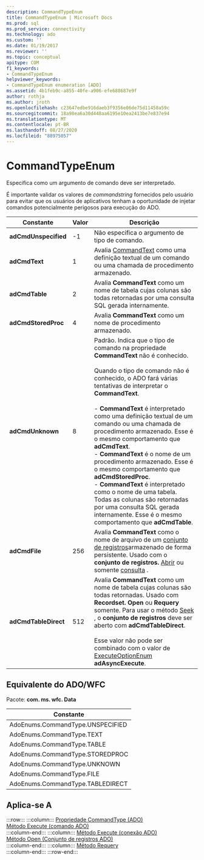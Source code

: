 ```yaml
---
description: CommandTypeEnum
title: CommandTypeEnum | Microsoft Docs
ms.prod: sql
ms.prod_service: connectivity
ms.technology: ado
ms.custom: ''
ms.date: 01/19/2017
ms.reviewer: ''
ms.topic: conceptual
apitype: COM
f1_keywords:
- CommandTypeEnum
helpviewer_keywords:
- CommandTypeEnum enumeration [ADO]
ms.assetid: 4b1feb9c-a855-40fe-a906-efe688687e9f
author: rothja
ms.author: jroth
ms.openlocfilehash: c23647edbe916daeb3f9356e06de75d11458a59c
ms.sourcegitcommit: 18a98ea6a30d448aa6195e10ea2413be7e837e94
ms.translationtype: MT
ms.contentlocale: pt-BR
ms.lasthandoff: 08/27/2020
ms.locfileid: "88975057"
---
```

# <a name="commandtypeenum"></a>CommandTypeEnum
Especifica como um argumento de comando deve ser interpretado.  
  
 É importante validar os valores de *commandstring* fornecidos pelo usuário para evitar que os usuários de aplicativos tenham a oportunidade de injetar comandos potencialmente perigosos para execução do ADO.  
  
|Constante|Valor|Descrição|  
|--------------|-----------|-----------------|  
|**adCmdUnspecified**|-1|Não especifica o argumento de tipo de comando.|  
|**adCmdText**|1|Avalia [CommandText](./commandtext-property-ado.md) como uma definição textual de um comando ou uma chamada de procedimento armazenado.|  
|**adCmdTable**|2|Avalia **CommandText** como um nome de tabela cujas colunas são todas retornadas por uma consulta SQL gerada internamente.|  
|**adCmdStoredProc**|4|Avalia **CommandText** como um nome de procedimento armazenado.|  
|**adCmdUnknown**|8|Padrão. Indica que o tipo de comando na propriedade **CommandText** não é conhecido.<br /><br /> Quando o tipo de comando não é conhecido, o ADO fará várias tentativas de interpretar o **CommandText**.<br /><br /> -   **CommandText** é interpretado como uma definição textual de um comando ou uma chamada de procedimento armazenado. Esse é o mesmo comportamento que **adCmdText**.<br />-   **CommandText** é o nome de um procedimento armazenado. Esse é o mesmo comportamento que **adCmdStoredProc**.<br />-   **CommandText** é interpretado como o nome de uma tabela. Todas as colunas são retornadas por uma consulta SQL gerada internamente. Esse é o mesmo comportamento que **adCmdTable**.|  
|**adCmdFile**|256|Avalia **CommandText** como o nome de arquivo de um [conjunto de registros](./recordset-object-ado.md)armazenado de forma persistente. Usado com o **conjunto de registros.** [Abrir](./open-method-ado-recordset.md) ou somente [consulta](./requery-method.md) .|  
|**adCmdTableDirect**|512|Avalia **CommandText** como um nome de tabela cujas colunas são todas retornadas. Usado com **Recordset. Open** ou **Requery** somente. Para usar o método [Seek](./seek-method.md) , o **conjunto de registros** deve ser aberto com **adCmdTableDirect**.<br /><br /> Esse valor não pode ser combinado com o valor de [ExecuteOptionEnum](./executeoptionenum.md) **adAsyncExecute**.|  
  
## <a name="adowfc-equivalent"></a>Equivalente do ADO/WFC  
 Pacote: **com. ms. wfc. Data**  
  
|Constante|  
|--------------|  
|AdoEnums.CommandType.UNSPECIFIED|  
|AdoEnums.CommandType.TEXT|  
|AdoEnums.CommandType.TABLE|  
|AdoEnums.CommandType.STOREDPROC|  
|AdoEnums.CommandType.UNKNOWN|  
|AdoEnums.CommandType.FILE|  
|AdoEnums.CommandType.TABLEDIRECT|  
  
## <a name="applies-to"></a>Aplica-se A  

:::row:::
    :::column:::
        [Propriedade CommandType (ADO)](./commandtype-property-ado.md)  
        [Método Execute (comando ADO)](./execute-method-ado-command.md)  
    :::column-end:::
    :::column:::
        [Método Execute (conexão ADO)](./execute-method-ado-connection.md)  
        [Método Open (Conjunto de registros ADO)](./open-method-ado-recordset.md)  
    :::column-end:::
    :::column:::
        [Método Requery](./requery-method.md)  
    :::column-end:::
:::row-end:::